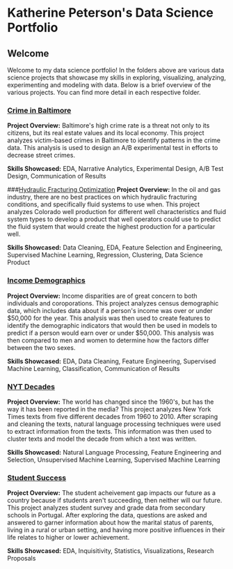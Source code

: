 # Katherine Peterson's Data Science Portfolio
## Welcome

Welcome to my data science portfolio! In the folders above are various data science projects that showcase my skills in exploring, visualizing, analyzing, experimenting and modeling with data. Below is a brief overview of the various projects.  You can find more detail in each respective folder.

### [Crime in Baltimore](https://github.com/ephs08kmp/ds_portfolio/tree/master/Crime_in_Baltimore)
__Project Overview:__ Baltimore's high crime rate is a threat not only to its citizens, but its real estate values and its local economy.  This project analyzes victim-based crimes in Baltimore to identify patterns in the crime data.  This analysis is used to design an A/B experimental test in efforts to decrease street crimes.  

__Skills Showcased:__ EDA, Narrative Analytics, Experimental Design, A/B Test Design, Communication of Results

###[Hydraulic Fracturing Optimization](https://github.com/ephs08kmp/ds_portfolio/tree/master/Hydraulic_Fracturing_Optimization)
__Project Overview:__ In the oil and gas industry, there are no best practices on which hydraulic fracturing conditions, and specifically fluid systems to use when.  This project analyzes Colorado well production for different well characteristics and fluid system types to develop a product that well operators could use to predict the fluid system that would create the highest production for a particular well.

__Skills Showcased:__ Data Cleaning, EDA, Feature Selection and Engineering, Supervised Machine Learning, Regression, Clustering, Data Science Product

### [Income Demographics](https://github.com/ephs08kmp/ds_portfolio/tree/master/Income_demographics)
__Project Overview:__ Income disparities are of great concern to both individuals and coroporations.  This project analyzes census demographic data, which includes data about if a person's income was over or under \$50,000 for the year.  This analysis was then used to create features to identify the demographic indicators that would then be used in models to predict if a person would earn over or under \$50,000.  This analysis was then compared to men and women to determine how the factors differ between the two sexes. 

__Skills Showcased:__ EDA, Data Cleaning, Feature Engineering, Supervised Machine Learning, Classification, Communication of Results

### [NYT Decades](https://github.com/ephs08kmp/ds_portfolio/tree/master/NYT_decades)
__Project Overview:__ The world has changed since the 1960's, but has the way it has been reported in the media? This project analyzes New York Times texts from five different decades from 1960 to 2010.  After scraping and cleaning the texts, natural language processing techniques were used to extract information from the texts.  This information was then used to cluster texts and model the decade from which a text was written. 

__Skills Showcased:__ Natural Language Processing, Feature Engineering and Selection, Unsupervised Machine Learning, Supervised Machine Learning

### [Student Success](https://github.com/ephs08kmp/ds_portfolio/tree/master/Student_Success)
__Project Overview:__ The student acheivement gap impacts our future as a country because if students aren't succeeding, then neither will our future.  This project analyzes student survey and grade data from secondary schools in Portugal.  After exploring the data, questions are asked and answered to garner information about how the marital status of parents, living in a rural or urban setting, and  having more positive influences in their life relates to higher or lower achievement. 

__Skills Showcased:__ EDA, Inquisitivity, Statistics, Visualizations, Research Proposals
